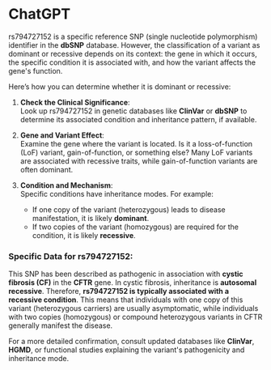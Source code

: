 # ChatGPT

rs794727152 is a specific reference SNP (single nucleotide polymorphism) identifier in the **dbSNP** database. However, the classification of a variant as dominant or recessive depends on its context: the gene in which it occurs, the specific condition it is associated with, and how the variant affects the gene's function.

Here’s how you can determine whether it is dominant or recessive:

1. **Check the Clinical Significance**:   
   Look up rs794727152 in genetic databases like **ClinVar** or **dbSNP** to determine its associated condition and inheritance pattern, if available.

2. **Gene and Variant Effect**:  
   Examine the gene where the variant is located. Is it a loss-of-function (LoF) variant, gain-of-function, or something else? Many LoF variants are associated with recessive traits, while gain-of-function variants are often dominant.

3. **Condition and Mechanism**:  
   Specific conditions have inheritance modes. For example:
   - If one copy of the variant (heterozygous) leads to disease manifestation, it is likely **dominant**.
   - If two copies of the variant (homozygous) are required for the condition, it is likely **recessive**.

### Specific Data for rs794727152:
This SNP has been described as pathogenic in association with **cystic fibrosis (CF)** in the **CFTR** gene. In cystic fibrosis, inheritance is **autosomal recessive**. Therefore, **rs794727152 is typically associated with a recessive condition**. This means that individuals with one copy of this variant (heterozygous carriers) are usually asymptomatic, while individuals with two copies (homozygous) or compound heterozygous variants in CFTR generally manifest the disease.

For a more detailed confirmation, consult updated databases like **ClinVar**, **HGMD**, or functional studies explaining the variant's pathogenicity and inheritance mode.
